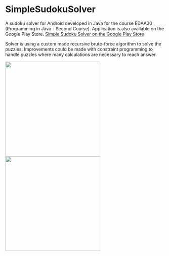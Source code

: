 # SimpleSudokuSolver
A sudoku solver for Android developed in Java for the course EDAA30 (Programming in Java - Second Course). Application is also available on the Google Play Store.
[Simple Sudoku Solver on the Google Play Store](https://play.google.com/store/apps/details?id=com.zairian.sudokusolver)

Solver is using a custom made recursive brute-force algorithm to solve the puzzles. Improvements could be made with constraint programming to handle puzzles where many calculations are necessary to reach answer.

<img src="https://user-images.githubusercontent.com/78047648/137813072-acf6a94c-65c8-40d5-93a6-a38b05bd9c56.png" width="300">   <img src="https://user-images.githubusercontent.com/78047648/137813108-4b91d357-26b2-4258-b56c-89d64c9225f3.png" width="300">
